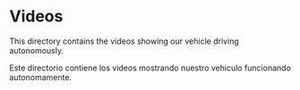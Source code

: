 Videos
====

This directory contains the videos showing our vehicle driving autonomously.  
  
Este directorio contiene los videos mostrando nuestro vehiculo funcionando autonomamente.
